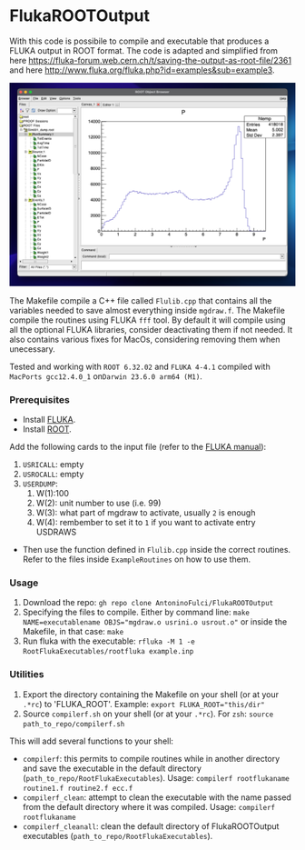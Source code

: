 # FlukaROOTOutput

With this code is possibile to compile and executable that produces a FLUKA output in ROOT format. The code is adapted and simplified from here https://fluka-forum.web.cern.ch/t/saving-the-output-as-root-file/2361 and here http://www.fluka.org/fluka.php?id=examples&sub=example3.

![alt text](ExampleROOTFiles.png)

The Makefile compile a C++ file called `Flulib.cpp` that contains all the variables needed to save almost everything inside `mgdraw.f`. The Makefile compile the routines using FLUKA `fff` tool. By default it will compile using all the optional FLUKA libraries, consider deactivating them if not needed. It also contains various fixes for MacOs, considering removing them when unecessary.

Tested and working with `ROOT 6.32.02` and `FLUKA 4-4.1` compiled with `MacPorts gcc12.4.0_1` on`Darwin 23.6.0 arm64 (M1)`.

### Prerequisites
- Install [FLUKA](https://fluka.cern/).
- Install [ROOT](https://root.cern/).

Add the following cards to the input file (refer to the [FLUKA manual](https://flukafiles.web.cern.ch/manual/index.html)):
1. `USRICALL`: empty
2. `USROCALL`: empty
3. `USERDUMP`: 
    1. W(1):100
    2. W(2): unit number to use (i.e. 99) 
    3. W(3): what part of mgdraw to activate, usually `2` is enough
    4. W(4): rembember to set it to `1` if you want to activate entry USDRAWS

- Then use the function defined in `Flulib.cpp` inside the correct routines. Refer to the files inside `ExampleRoutines` on how to use them.

### Usage

1. Download the repo:
    `gh repo clone AntoninoFulci/FlukaROOTOutput`
2. Specifying the files to compile. 
    Either by command line:
    `make NAME=executablename OBJS="mgdraw.o usrini.o usrout.o"`
    or inside the Makefile, in that case:
    `make`
3. Run fluka with the executable:
    `rfluka -M 1 -e RootFlukaExecutables/rootfluka example.inp`

### Utilities
1. Export the directory containing the Makefile on your shell (or at your `.*rc`) to 'FLUKA_ROOT'.
    Example:
    `export FLUKA_ROOT="this/dir"`
2. Source `compilerf.sh` on your shell (or at your `.*rc`).
    For `zsh`:
    `source path_to_repo/compilerf.sh`

This will add several functions to your shell:

- `compilerf`: this permits to compile routines while in another directory and save the executable in the default directory (`path_to_repo/RootFlukaExecutables`).
    Usage:
    `compilerf rootflukaname routine1.f routine2.f ecc.f`
- `compilerf_clean`: attempt to clean the executable with the name passed from the default directory where it was compiled.
    Usage:
    `compilerf rootflukaname`
- `compilerf_cleanall`:  clean the default directory of FlukaROOTOutput executables (`path_to_repo/RootFlukaExecutables`).

